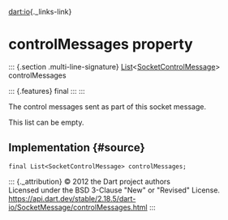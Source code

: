 [dart:io](../../dart-io/dart-io-library){._links-link}

controlMessages property
========================

::: {.section .multi-line-signature}
[List](../../dart-core/list-class)\<[SocketControlMessage](../socketcontrolmessage-class)\>
controlMessages

::: {.features}
final
:::
:::

The control messages sent as part of this socket message.

This list can be empty.

Implementation {#source}
--------------

``` {.language-dart data-language="dart"}
final List<SocketControlMessage> controlMessages;
```

::: {._attribution}
© 2012 the Dart project authors\
Licensed under the BSD 3-Clause \"New\" or \"Revised\" License.\
<https://api.dart.dev/stable/2.18.5/dart-io/SocketMessage/controlMessages.html>
:::
